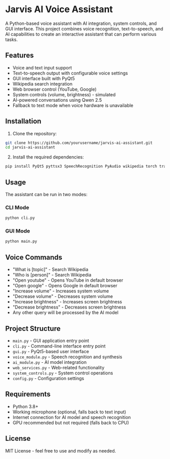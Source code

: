 # Jarvis AI Voice Assistant

A Python-based voice assistant with AI integration, system controls, and GUI interface. This project combines voice recognition, text-to-speech, and AI capabilities to create an interactive assistant that can perform various tasks.

## Features

- Voice and text input support
- Text-to-speech output with configurable voice settings
- GUI interface built with PyQt5
- Wikipedia search integration
- Web browser control (YouTube, Google)
- System controls (volume, brightness) - simulated
- AI-powered conversations using Qwen 2.5
- Fallback to text mode when voice hardware is unavailable

## Installation

1. Clone the repository:
```bash
git clone https://github.com/yourusername/jarvis-ai-assistant.git
cd jarvis-ai-assistant
```

2. Install the required dependencies:
```bash
pip install PyQt5 pyttsx3 SpeechRecognition PyAudio wikipedia torch transformers screen-brightness-control comtypes pycaw
```

## Usage

The assistant can be run in two modes:

### CLI Mode
```bash
python cli.py
```

### GUI Mode
```bash
python main.py
```

## Voice Commands

- "What is [topic]" - Search Wikipedia
- "Who is [person]" - Search Wikipedia
- "Open youtube" - Opens YouTube in default browser
- "Open google" - Opens Google in default browser
- "Increase volume" - Increases system volume
- "Decrease volume" - Decreases system volume
- "Increase brightness" - Increases screen brightness
- "Decrease brightness" - Decreases screen brightness
- Any other query will be processed by the AI model

## Project Structure

- `main.py` - GUI application entry point
- `cli.py` - Command-line interface entry point
- `gui.py` - PyQt5-based user interface
- `voice_module.py` - Speech recognition and synthesis
- `ai_module.py` - AI model integration
- `web_services.py` - Web-related functionality
- `system_controls.py` - System control operations
- `config.py` - Configuration settings

## Requirements

- Python 3.8+
- Working microphone (optional, falls back to text input)
- Internet connection for AI model and speech recognition
- GPU recommended but not required (falls back to CPU)

## License

MIT License - feel free to use and modify as needed.
